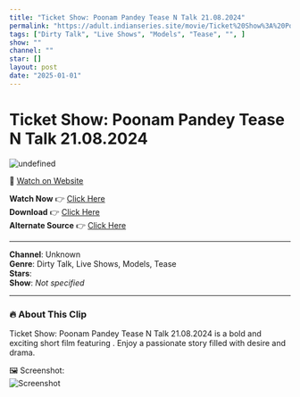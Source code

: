 ```yaml
---
title: "Ticket Show: Poonam Pandey Tease N Talk 21.08.2024"
permalink: "https://adult.indianseries.site/movie/Ticket%20Show%3A%20Poonam%20Pandey%20Tease%20N%20Talk%2021.08.2024"
tags: ["Dirty Talk", "Live Shows", "Models", "Tease", "", ]
show: ""
channel: ""
star: []
layout: post
date: "2025-01-01"
---
```


# Ticket Show: Poonam Pandey Tease N Talk 21.08.2024

![undefined](https://desisins.com/wp-content/uploads/2024/08/Poonam-Pandey-Tease-n-Talk-Live-DesiSins.com_.jpg)

🔗 [Watch on Website](https://adult.indianseries.site/movie/Ticket%20Show%3A%20Poonam%20Pandey%20Tease%20N%20Talk%2021.08.2024)

**Watch Now** 👉 [Click Here](https://adult.indianseries.site/movie/Ticket%20Show%3A%20Poonam%20Pandey%20Tease%20N%20Talk%2021.08.2024)  
**Download** 👉 [Click Here](https://adult.indianseries.site/movie/Ticket%20Show%3A%20Poonam%20Pandey%20Tease%20N%20Talk%2021.08.2024)  
**Alternate Source** 👉 [Click Here](https://adult.indianseries.site/movie/Ticket%20Show%3A%20Poonam%20Pandey%20Tease%20N%20Talk%2021.08.2024)

---

**Channel**: Unknown  
**Genre**: Dirty Talk, Live Shows, Models, Tease  
**Stars**:   
**Show**: *Not specified*

---

### 🔥 About This Clip

Ticket Show: Poonam Pandey Tease N Talk 21.08.2024 is a bold and exciting short film featuring . Enjoy a passionate story filled with desire and drama.
 
🖼️ Screenshot:  
![Screenshot](https://desisins.com/wp-content/uploads/2024/08/Poonam-Pandey-Tease-n-Talk-Live-DesiSins.com_.jpg)
